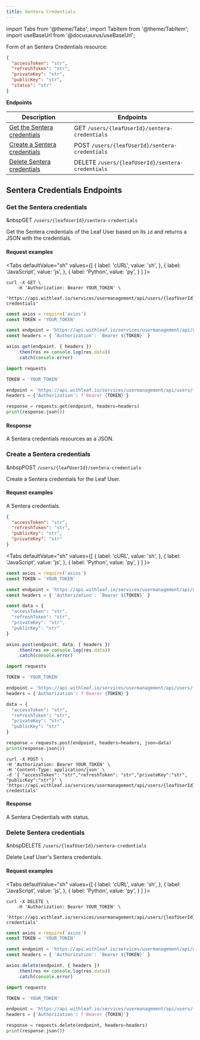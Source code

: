 ```yaml
---
title: Sentera Credentials
---
```

import Tabs from '@theme/Tabs';
import TabItem from '@theme/TabItem';
import useBaseUrl from '@docusaurus/useBaseUrl';

[1]: #get-the-sentera-credentials
[2]: #create-a-sentera-credentials
[3]: #delete-sentera-credentials

Form of an Sentera Credentials resource:

```json
{
  "accessToken": "str",
  "refreshToken": "str",
  "privateKey": "str",
  "publicKey": "str",
  "status": "str" 
}
```

**Endpoints**

Description | Endpoints
--- | ---
[Get the Sentera credentials][1] | <span class="badge badge--success">GET</span> `/users/{leafUserId}/sentera-credentials`
[Create a Sentera credentials][2] | <span class="badge badge--warning">POST</span> `/users/{leafUserId}/sentera-credentials`
[Delete Sentera credentials][3] | <span class="badge badge--danger">DELETE</span> `/users/{leafUserId}/sentera-credentials`


## Sentera Credentials Endpoints

### Get the Sentera credentials

&nbsp<span class="badge badge--success">GET</span> `/users/{leafUserId}/sentera-credentials`

Get the Sentera credentials of the Leaf User based on its `id` and returns a JSON with the credentials.


#### Request examples

<Tabs
  defaultValue="sh"
  values={[
    { label: 'cURL', value: 'sh', },
    { label: 'JavaScript', value: 'js', },
    { label: 'Python', value: 'py', }
  ]
}>
  <TabItem value="sh">

  ```shell
  curl -X GET \
      -H 'Authorization: Bearer YOUR_TOKEN' \
      'https://api.withleaf.io/services/usermanagement/api/users/{leafUserId}/sentera-credentials'
  ```

  </TabItem>
  <TabItem value="js">

  ```js
  const axios = require('axios')
  const TOKEN = 'YOUR_TOKEN'

  const endpoint = 'https://api.withleaf.io/services/usermanagement/api/users/{leafUserId}/sentera-credentials'
  const headers = { 'Authorization': `Bearer ${TOKEN}` }

  axios.get(endpoint, { headers })
      .then(res => console.log(res.data))
      .catch(console.error)
  ```

  </TabItem>
  <TabItem value="py">

  ```py
  import requests

  TOKEN = 'YOUR_TOKEN'

  endpoint = 'https://api.withleaf.io/services/usermanagement/api/users/{leafUserId}/sentera-credentials'
  headers = {'Authorization': f'Bearer {TOKEN}'}

  response = requests.get(endpoint, headers=headers)
  print(response.json())
  ```

  </TabItem>
</Tabs>

#### Response
A Sentera credentials resources as a JSON. 


### Create a Sentera credentials
&nbsp<span class="badge badge--warning">POST</span> `/users/{leafUserId}/sentera-credentials`  

Create a Sentera credentials for the Leaf User. 

#### Request examples
A Sentera credentials.

```json
{
  "accessToken": "str",
  "refreshToken": "str",
  "publicKey": "str",
  "privateKey": "str"
}
```

<Tabs
  defaultValue="sh"
  values={[
    { label: 'cURL', value: 'sh', },
    { label: 'JavaScript', value: 'js', },
    { label: 'Python', value: 'py', }
  ]
}>
  <TabItem value="js">

  ```js
  const axios = require('axios')
  const TOKEN = 'YOUR_TOKEN'

  const endpoint = 'https://api.withleaf.io/services/usermanagement/api/users/{leafUserId}/sentera-credentials'
  const headers = { 'Authorization': `Bearer ${TOKEN}` }

  const data = {
    "accessToken": "str", 
    "refreshToken": "str", 
    "privateKey": "str", 
    "publicKey": "str"
  }

  axios.post(endpoint, data, { headers })
      .then(res => console.log(res.data))
      .catch(console.error)
  ```

  </TabItem>
  <TabItem value="py">

  ```py
  import requests

  TOKEN = 'YOUR_TOKEN'

  endpoint = 'https://api.withleaf.io/services/usermanagement/api/users/{leafUserId}/sentera-credentials'
  headers = {'Authorization': f'Bearer {TOKEN}'}

  data = {
    "accessToken": "str", 
    "refreshToken": "str", 
    "privateKey": "str", 
    "publicKey": "str"
  }

  response = requests.post(endpoint, headers=headers, json=data)
  print(response.json())
  ```

  </TabItem>
  <TabItem value="sh">

  ```shell
curl -X POST \
-H 'Authorization: Bearer YOUR_TOKEN' \
-H 'Content-Type: application/json' \
-d '{ "accessToken": "str","refreshToken": "str","privateKey":"str", "publicKey":"str"}' \
'https://api.withleaf.io/services/usermanagement/api/users/{leafUserId}/sentera-credentials'
  ```

  </TabItem>
</Tabs>

#### Response 
A Sentera Credentials with status.

### Delete Sentera credentials
&nbsp<span class="badge badge--danger">DELETE</span> `/users/{leafUserId}/sentera-credentials`

Delete Leaf User's Sentera credentials.

#### Request examples
<Tabs
  defaultValue="sh"
  values={[
    { label: 'cURL', value: 'sh', },
    { label: 'JavaScript', value: 'js', },
    { label: 'Python', value: 'py', }
  ]
}>
  <TabItem value="sh">

  ```shell
  curl -X DELETE \
      -H 'Authorization: Bearer YOUR_TOKEN' \
      'https://api.withleaf.io/services/usermanagement/api/users/{leafUserId}/sentera-credentials'
  ```

  </TabItem>
  <TabItem value="js">

  ```js
  const axios = require('axios')
  const TOKEN = 'YOUR_TOKEN'

  const endpoint = 'https://api.withleaf.io/services/usermanagement/api/users/{leafUserId}/sentera-credentials'
  const headers = { 'Authorization': `Bearer ${TOKEN}` }

  axios.delete(endpoint, { headers })
      .then(res => console.log(res.data))
      .catch(console.error)
  ```

  </TabItem>
  <TabItem value="py">

  ```py
  import requests

  TOKEN = 'YOUR_TOKEN'

  endpoint = 'https://api.withleaf.io/services/usermanagement/api/users/{leafUserId}/sentera-credentials'
  headers = {'Authorization': f'Bearer {TOKEN}'}

  response = requests.delete(endpoint, headers=headers)
  print(response.json())
  ```

  </TabItem>
</Tabs>

